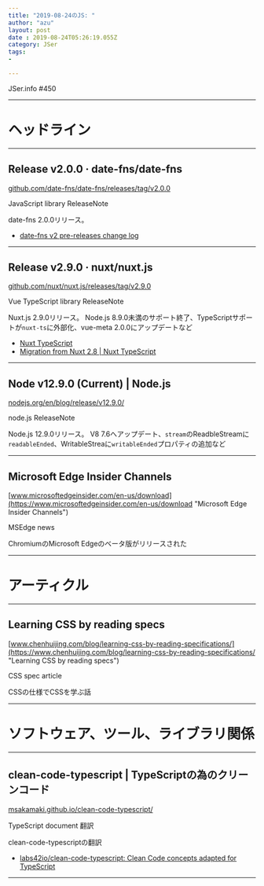 ```yaml
---
title: "2019-08-24のJS: "
author: "azu"
layout: post
date : 2019-08-24T05:26:19.055Z
category: JSer
tags:
-

---
```


JSer.info #450

----

<h1 class="site-genre">ヘッドライン</h1>

----

## Release v2.0.0 · date-fns/date-fns
[github.com/date-fns/date-fns/releases/tag/v2.0.0](https://github.com/date-fns/date-fns/releases/tag/v2.0.0 "Release v2.0.0 · date-fns/date-fns")
<p class="jser-tags jser-tag-icon"><span class="jser-tag">JavaScript</span> <span class="jser-tag">library</span> <span class="jser-tag">ReleaseNote</span></p>

date-fns 2.0.0リリース。

- [date-fns v2 pre-releases change log](https://gist.github.com/kossnocorp/a307a464760b405bb78ef5020a4ab136#v200 "date-fns v2 pre-releases change log")

----

## Release v2.9.0 · nuxt/nuxt.js
[github.com/nuxt/nuxt.js/releases/tag/v2.9.0](https://github.com/nuxt/nuxt.js/releases/tag/v2.9.0 "Release v2.9.0 · nuxt/nuxt.js")
<p class="jser-tags jser-tag-icon"><span class="jser-tag">Vue</span> <span class="jser-tag">TypeScript</span> <span class="jser-tag">library</span> <span class="jser-tag">ReleaseNote</span></p>

Nuxt.js 2.9.0リリース。
Node.js 8.9.0未満のサポート終了、TypeScriptサポートが`nuxt-ts`に外部化、vue-meta 2.0.0にアップデートなど

- [Nuxt TypeScript](https://typescript.nuxtjs.org/ "Nuxt TypeScript")
- [Migration from Nuxt 2.8 | Nuxt TypeScript](https://typescript.nuxtjs.org/migration.html "Migration from Nuxt 2.8 | Nuxt TypeScript")

----

## Node v12.9.0 (Current) | Node.js
[nodejs.org/en/blog/release/v12.9.0/](https://nodejs.org/en/blog/release/v12.9.0/ "Node v12.9.0 (Current) | Node.js")
<p class="jser-tags jser-tag-icon"><span class="jser-tag">node.js</span> <span class="jser-tag">ReleaseNote</span></p>

Node.js 12.9.0リリース。
V8 7.6へアップデート、`stream`のReadbleStreamに`readableEnded`、WritableStreaに`writableEnded`プロパティの追加など


----

## Microsoft Edge Insider Channels
[www.microsoftedgeinsider.com/en-us/download](https://www.microsoftedgeinsider.com/en-us/download "Microsoft Edge Insider Channels")
<p class="jser-tags jser-tag-icon"><span class="jser-tag">MSEdge</span> <span class="jser-tag">news</span></p>

ChromiumのMicrosoft Edgeのベータ版がリリースされた


----
<h1 class="site-genre">アーティクル</h1>

----

## Learning CSS by reading specs
[www.chenhuijing.com/blog/learning-css-by-reading-specifications/](https://www.chenhuijing.com/blog/learning-css-by-reading-specifications/ "Learning CSS by reading specs")
<p class="jser-tags jser-tag-icon"><span class="jser-tag">CSS</span> <span class="jser-tag">spec</span> <span class="jser-tag">article</span></p>

CSSの仕様でCSSを学ぶ話


----
<h1 class="site-genre">ソフトウェア、ツール、ライブラリ関係</h1>

----

## clean-code-typescript | TypeScriptの為のクリーンコード
[msakamaki.github.io/clean-code-typescript/](https://msakamaki.github.io/clean-code-typescript/ "clean-code-typescript | TypeScriptの為のクリーンコード")
<p class="jser-tags jser-tag-icon"><span class="jser-tag">TypeScript</span> <span class="jser-tag">document</span> <span class="jser-tag">翻訳</span></p>

clean-code-typescriptの翻訳

- [labs42io/clean-code-typescript: Clean Code concepts adapted for TypeScript](https://github.com/labs42io/clean-code-typescript "labs42io/clean-code-typescript: Clean Code concepts adapted for TypeScript")

----
